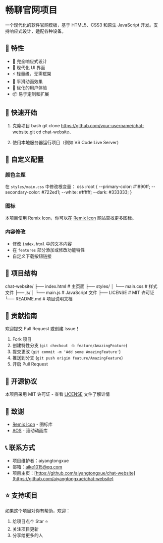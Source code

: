 # 畅聊官网项目

一个现代化的软件官网模板，基于 HTML5、CSS3 和原生 JavaScript 开发。支持响应式设计，适配各种设备。

## 🌟 特性

- 📱 完全响应式设计
- 🎨 现代化 UI 界面
- ⚡️ 轻量级，无需框架
- 🔄 平滑动画效果
- 🎯 优化的用户体验
- 📦 易于定制和扩展

## 🚀 快速开始

1. 克隆项目
bash
git clone https://github.com/your-username/chat-website.git
cd chat-website、

2. 使用本地服务器运行项目（例如 VS Code Live Server）

## 🔧 自定义配置

### 颜色主题
在 `styles/main.css` 中修改根变量：
css
:root {
--primary-color: #1890ff;
--secondary-color: #722ed1;
--white: #ffffff;
--dark: #333333;
}

### 图标
本项目使用 Remix Icon，你可以在 [Remix Icon](https://remixicon.com/) 网站查找更多图标。

### 内容修改
- 修改 `index.html` 中的文本内容
- 在 `features` 部分添加或修改功能特性
- 自定义下载按钮链接

## 📝 项目结构
chat-website/
├── index.html # 主页面
├── styles/
│ └── main.css # 样式文件
├── js/
│ └── main.js # JavaScript 文件
├── LICENSE # MIT 许可证
└── README.md # 项目说明文档

## 🤝 贡献指南

欢迎提交 Pull Request 或创建 Issue！

1. Fork 项目
2. 创建特性分支 (`git checkout -b feature/AmazingFeature`)
3. 提交更改 (`git commit -m 'Add some AmazingFeature'`)
4. 推送到分支 (`git push origin feature/AmazingFeature`)
5. 开启 Pull Request

## 📄 开源协议

本项目采用 MIT 许可证 - 查看 [LICENSE](LICENSE) 文件了解详情

## 🙏 致谢

- [Remix Icon](https://remixicon.com/) - 图标库
- [AOS](https://michalsnik.github.io/aos/) - 滚动动画库

## 📞 联系方式

- 项目维护者：aiyangtongxue
- 邮箱：aike1015@qq.com
- 项目主页：[https://github.com/aiyangtongxue/chat-website](https://github.com/aiyangtongxue/chat-website)

## ⭐️ 支持项目

如果这个项目对你有帮助，欢迎：

1. 给项目点个 Star ⭐️
2. 关注项目更新
3. 分享给更多的人
